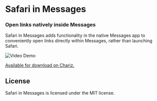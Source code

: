 # Safari in Messages
### Open links natively inside Messages
Safari in Messages adds functionality in the native Messages app to conveniently open links directly within Messages, rather than launching Safari.

![Video Demo](https://thumbs.gfycat.com/LiveEvilCopperbutterfly-size_restricted.gif)

[Available for download on Chariz.](https://chariz.com/get/safari-in-messages)
## License
Safari in Messages is licensed under the MIT license.
